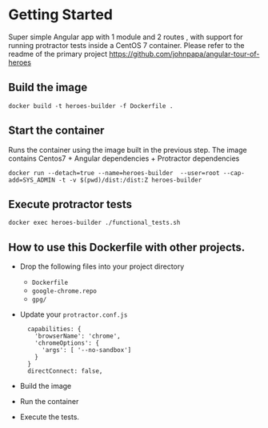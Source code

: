 # Getting Started

Super simple Angular app with 1 module and 2 routes , with support for running protractor tests inside a CentOS 7 container.
Please refer to the readme of the primary project https://github.com/johnpapa/angular-tour-of-heroes

## Build the image
```
docker build -t heroes-builder -f Dockerfile .
```

## Start the container

Runs the container using the image built in the previous step. The image contains Centos7 + Angular dependencies + Protractor dependencies

```
docker run --detach=true --name=heroes-builder  --user=root --cap-add=SYS_ADMIN -t -v $(pwd)/dist:/dist:Z heroes-builder
```

## Execute protractor tests
```
docker exec heroes-builder ./functional_tests.sh
```

## How to use this Dockerfile with other projects.

- Drop the following files into your project directory
  - `Dockerfile`
  - `google-chrome.repo`
  - `gpg/`

- Update your `protractor.conf.js` 
  ```
    capabilities: {
      'browserName': 'chrome',
      'chromeOptions': {
        'args': [ '--no-sandbox']
      }   
    }
    directConnect: false, 
  ```
  
 - Build the image 
 - Run the container
 - Execute the tests.
